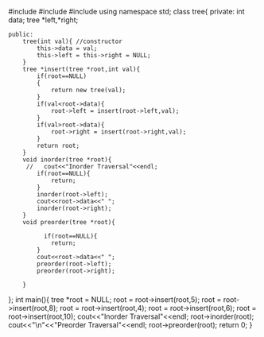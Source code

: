 #include<iostream>
#include<map>
#include<queue>
using namespace std;
class tree{
    private:
        int data;
        tree *left,*right;
        
    public:
        tree(int val){ //constructor
            this->data = val;
            this->left = this->right = NULL;
        }
        tree *insert(tree *root,int val){
            if(root==NULL)
            {
                return new tree(val);
            }
            if(val<root->data){
                root->left = insert(root->left,val);
            }
            if(val>root->data){
                root->right = insert(root->right,val);
            }
            return root;
        }
        void inorder(tree *root){
         //   cout<<"Inorder Traversal"<<endl;
            if(root==NULL){
                return;
            }
            inorder(root->left);
            cout<<root->data<<" ";
            inorder(root->right);
        }
        void preorder(tree *root){
            
              if(root==NULL){
                return;
            }
            cout<<root->data<<" ";
            preorder(root->left);
            preorder(root->right);
        
        }
};
int main(){
    tree *root = NULL;
    root = root->insert(root,5);
    root = root->insert(root,8);
    root = root->insert(root,4);
    root = root->insert(root,6);
    root = root->insert(root,10);
    cout<<"Inorder Traversal"<<endl;
    root->inorder(root);
    cout<<"\n"<<"Preorder Traversal"<<endl;
    root->preorder(root);
    return 0;
}
